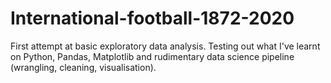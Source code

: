 # International-football-1872-2020

First attempt at basic exploratory data analysis. Testing out what I've learnt on Python, Pandas, Matplotlib and rudimentary data science pipeline (wrangling, cleaning, visualisation).
